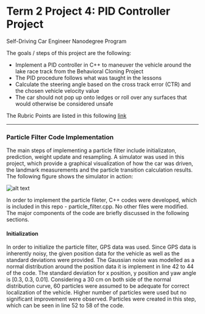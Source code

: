 # **Term 2 Project 4: PID Controller Project**
Self-Driving Car Engineer Nanodegree Program

The goals / steps of this project are the following:

* Implement a PID controller in C++ to maneuver the vehicle around the lake race track from the Behavioral Cloning Project
* The PID procedure follows what was taught in the lessons
* Calculate the steering angle based on the cross track error (CTR) and the chosen vehicle velocity value
* The car should not pop up onto ledges or roll over any surfaces that would otherwise be considered unsafe


[//]: # (Image References)

[image1]: ./images/Pass_Overview.png "Pass_Overview"
[image2]: ./images/Pass_closeUp.png "Pass_closeUp"
[image3]: ./images/InAction.png "InAction"

The Rubric Points are listed in this following [link](https://review.udacity.com/#!/rubrics/824/view)   

---

### Particle Filter Code Implementation

The main steps of implementing a particle filter include initializaton, prediction, weight update and resampling.  A simulator was used in this project, which provide a graphical visualization of how the car was driven, the landmark measurements and the particle transition calculation results.  The following figure shows the simulator in action:

![alt text][image3]

In order to implement the particle fileter, C++ codes were developed, which is included in this repo - particle_filter.cpp.  No other files were modified. The major components of the code are briefly discussed in the following sections. 

#### Initialization

In order to initialize the particle filter, GPS data was used.  Since GPS data is inherently noisy, the given position data for the vehicle as well as the standard deviations were provided.  The Gaussian noise was modelled as a normal distribution around the position data it is implement in line 42 to 44 of the code.  The standard deviation for x position, y position and yaw angle is [0.3, 0.3, 0.01].  Considering a 30 cm on both side of the normal distribution curve, 60 particles were assumed to be adequate for correct localization of the vehicle.  Higher number of particles were used but no significant improvement were observed. Particles were created in this step, which can be seen in line 52 to 58 of the code.


